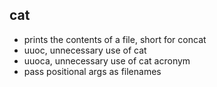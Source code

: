 ## cat
- prints the contents of a file, short for concat
- uuoc, unnecessary use of cat
- uuoca, unnecessary use of cat acronym
- pass positional args as filenames 
